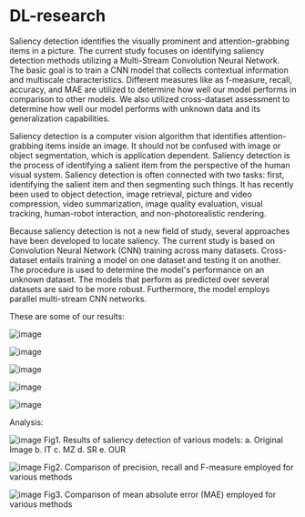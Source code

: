 # DL-research

Saliency detection identifies the visually prominent and attention-grabbing items in a picture. The current study focuses on identifying saliency detection methods utilizing a Multi-Stream Convolution Neural Network. The basic goal is to train a CNN model that collects contextual information and multiscale characteristics. Different measures like as f-measure, recall, accuracy, and MAE are utilized to determine how well our model performs in comparison to other models. We also utilized cross-dataset assessment to determine how well our model performs with unknown data and its generalization capabilities. 

Saliency detection is a computer vision algorithm that identifies attention-grabbing items inside an image. It should not be confused with image or object segmentation, which is application dependent. Saliency detection is the process of identifying a salient item from the perspective of the human visual system. Saliency detection is often connected with two tasks: first, identifying the salient item and then segmenting such things. It has recently been used to object detection, image retrieval, picture and video compression, video summarization, image quality evaluation, visual tracking, human-robot interaction, and non-photorealistic rendering. 

Because saliency detection is not a new field of study, several approaches have been developed to locate saliency. The current study is based on Convolution Neural Network (CNN) training across many datasets. Cross-dataset entails training a model on one dataset and testing it on another. The procedure is used to determine the model's performance on an unknown dataset. The models that perform as predicted over several datasets are said to be more robust. Furthermore, the model employs parallel multi-stream CNN networks. 


These are some of our results:

![image](https://github.com/Sahithi-Akunuri/DL-research/assets/111894343/3449feac-6a29-42a4-bd85-70d03b0317c2)

![image](https://github.com/Sahithi-Akunuri/DL-research/assets/111894343/c6ab6883-0e4f-4b45-99cf-2af6c66de998)

![image](https://github.com/Sahithi-Akunuri/DL-research/assets/111894343/bcc6c336-c5f0-4386-901d-7173efc8eb17)

![image](https://github.com/Sahithi-Akunuri/DL-research/assets/111894343/b987b1b1-fc75-478f-bd26-4366a4d33f2a)

![image](https://github.com/Sahithi-Akunuri/DL-research/assets/111894343/15bb94c1-5eef-4281-96be-b4fb4baf2c77)

Analysis:

![image](https://github.com/Sahithi-Akunuri/DL-research/assets/111894343/5f87d8f4-aeea-409e-a93d-fdf1ca5ad841)
Fig1. Results of saliency detection of various models: a. Original Image b. IT c. MZ d. SR e. OUR

![image](https://github.com/Sahithi-Akunuri/DL-research/assets/111894343/ad5f4a26-8805-439b-9709-495cfb3156dd)
Fig2. Comparison of precision, recall and F-measure employed for various methods 

![image](https://github.com/Sahithi-Akunuri/DL-research/assets/111894343/41ecfbf0-b5d9-41c8-be02-4993e4fc61be)
Fig3. Comparison of mean absolute error (MAE) employed for various methods 
